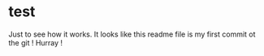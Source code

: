 # test
Just to see how it works.
It looks like this readme file is my first commit ot the git ! Hurray !
